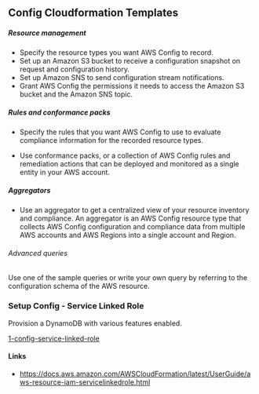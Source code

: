 ## Config Cloudformation Templates

##### Resource management

- Specify the resource types you want AWS Config to record.
- Set up an Amazon S3 bucket to receive a configuration snapshot on request and configuration history.
- Set up Amazon SNS to send configuration stream notifications.
- Grant AWS Config the permissions it needs to access the Amazon S3 bucket and the Amazon SNS topic.

##### Rules and conformance packs

- Specify the rules that you want AWS Config to use to evaluate compliance information for the recorded resource types.

- Use conformance packs, or a collection of AWS Config rules and remediation actions that can be deployed and monitored as a single entity in your AWS account.

##### Aggregators

- Use an aggregator to get a centralized view of your resource inventory and compliance. An aggregator is an AWS Config resource type that collects AWS Config configuration and compliance data from multiple AWS accounts and AWS Regions into a single account and Region.

###### Advanced queries

Use one of the sample queries or write your own query by referring to the configuration schema of the AWS resource.



### Setup Config - Service Linked Role

Provision a DynamoDB with various features enabled.

[1-config-service-linked-role](setup/1-config-service-linked-role.yaml)

#### Links

- https://docs.aws.amazon.com/AWSCloudFormation/latest/UserGuide/aws-resource-iam-servicelinkedrole.html